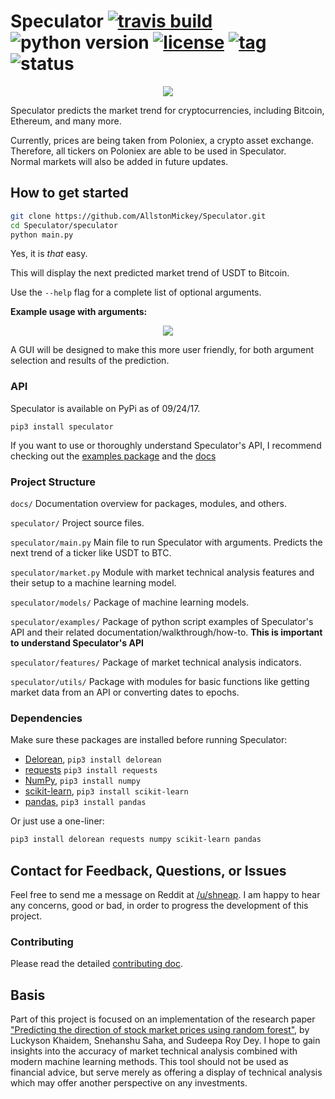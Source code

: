Speculator [![travis build](https://img.shields.io/travis/AllstonMickey/Speculator.svg)](://travis-ci.org/AllstonMickey/Speculator) ![python version](https://img.shields.io/pypi/pyversions/Speculator.svg) [![license](https://img.shields.io/pypi/l/Speculator.svg)](https://github.com/AllstonMickey/Speculator/blob/master/LICENSE) [![tag](https://img.shields.io/github/tag/allstonmickey/speculator.svg)](https://github.com/AllstonMickey/Speculator/archive/0.1.tar.gz) ![status](https://img.shields.io/pypi/status/Speculator.svg)
==========

<p align="center">
  <img src="https://i.imgur.com/Us2kv38.png">
</p>

Speculator predicts the market trend for cryptocurrencies, including Bitcoin, Ethereum, and many more.

Currently, prices are being taken from Poloniex, a crypto asset exchange.
Therefore, all tickers on Poloniex are able to be used in Speculator.  
Normal markets will also be added in future updates.

## How to get started
``` bash
git clone https://github.com/AllstonMickey/Speculator.git
cd Speculator/speculator
python main.py
```
Yes, it is _that_ easy.

This will display the next predicted market trend of USDT to Bitcoin.

Use the `--help` flag for a complete list of optional arguments.

**Example usage with arguments:**
<p align="center">
  <img src="http://i.cubeupload.com/WMiNJC.png">
</p>

A GUI will be designed to make this more user friendly, for both argument selection and results of the prediction.

### API
Speculator is available on PyPi as of 09/24/17.
```
pip3 install speculator
```

If you want to use or thoroughly understand Speculator's API, I recommend checking out the [examples package](speculator/examples/) and the [docs](docs/)

### Project Structure
`docs/` Documentation overview for packages, modules, and others.

`speculator/`  Project source files.

`speculator/main.py`  Main file to run Speculator with arguments.  Predicts the next trend of a ticker like USDT to BTC.

`speculator/market.py`  Module with market technical analysis features and their setup to a machine learning model.

`speculator/models/` Package of machine learning models.

`speculator/examples/`  Package of python script examples of Speculator's API and their related documentation/walkthrough/how-to. **This is important to understand Speculator's API**

`speculator/features/`  Package of market technical analysis indicators.

`speculator/utils/` Package with modules for basic functions like getting market data from an API or converting dates to epochs.

### Dependencies
Make sure these packages are installed before running Speculator:
* [Delorean](http://delorean.readthedocs.io/en/latest/install.html), `pip3 install delorean`
* [requests](http://docs.python-requests.org/en/latest/user/install/#install) `pip3 install requests`
* [NumPy](https://www.scipy.org/install.html), `pip3 install numpy`
* [scikit-learn](http://scikit-learn.org/stable/install.html), `pip3 install scikit-learn`
* [pandas](https://pandas.pydata.org/pandas-docs/stable/install.html), `pip3 install pandas`

Or just use a one-liner:
``` bash
pip3 install delorean requests numpy scikit-learn pandas
```

## Contact for Feedback, Questions, or Issues
Feel free to send me a message on Reddit at [/u/shneap](https://www.reddit.com/message/compose?to=shneap).  I am happy to hear any concerns, good or bad, in order to progress the development of this project.


### Contributing
Please read the detailed [contributing doc](docs/CONTRIBUTING.md).

## Basis
Part of this project is focused on an implementation of the research paper ["Predicting the direction of stock market prices using random forest"](https://arxiv.org/pdf/1605.00003.pdf), by Luckyson Khaidem, Snehanshu Saha, and Sudeepa Roy Dey.  I hope to gain insights into the accuracy of market technical analysis combined with modern machine learning methods.
This tool should not be used as financial advice, but serve merely as offering a display of technical analysis which may offer another perspective on any investments.
